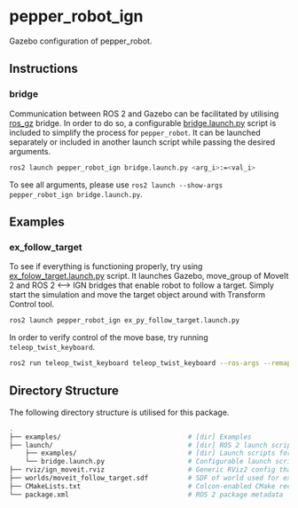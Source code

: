 # pepper_robot_ign

Gazebo configuration of pepper_robot.

## Instructions

### bridge

Communication between ROS 2 and Gazebo can be facilitated by utilising [ros_gz](https://github.com/gazebosim/ros_gz/tree/ros2) bridge. In order to do so, a configurable [bridge.launch.py](./launch/bridge.launch.py) script is included to simplify the process for `pepper_robot`. It can be launched separately or included in another launch script while passing the desired arguments.

```bash
ros2 launch pepper_robot_ign bridge.launch.py <arg_i>:=<val_i>
```

To see all arguments, please use `ros2 launch --show-args pepper_robot_ign bridge.launch.py`.

## Examples

### ex_follow_target

To see if everything is functioning properly, try using [ex_folow_target.launch.py](./launch/ex_folow_target.launch.py) script. It launches Gazebo, move_group of MoveIt 2 and ROS 2 \<–> IGN bridges that enable robot to follow a target. Simply start the simulation and move the target object around with Transform Control tool.

```bash
ros2 launch pepper_robot_ign ex_py_follow_target.launch.py
```

In order to verify control of the move base, try running `teleop_twist_keyboard`.

```bash
ros2 run teleop_twist_keyboard teleop_twist_keyboard --ros-args --remap /cmd_vel:=/pepper_robot/cmd_vel
```

## Directory Structure

The following directory structure is utilised for this package.

```bash
.
├── examples/                                # [dir] Examples
├── launch/                                  # [dir] ROS 2 launch scripts
    ├── examples/                            # [dir] Launch scripts for examples
    └── bridge.launch.py                     # Configurable launch script for bridging communication between ROS 2 and
├── rviz/ign_moveit.rviz                     # Generic RViz2 config that includes tf2 visualisation and MoveIt 2 planning
├── worlds/moveit_follow_target.sdf          # SDF of world used for ex_follow_target example
├── CMakeLists.txt                           # Colcon-enabled CMake recipe
└── package.xml                              # ROS 2 package metadata
```
